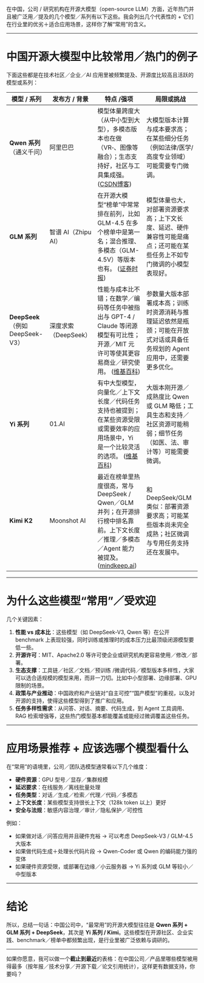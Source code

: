 在中国，公司 / 研究机构在开源大模型（open-source LLM）方面，近年热门并且被广泛用／提及的几个模型／系列有以下这些。我会列出几个代表性的 + 它们在行业里的优劣＋适合应用场景，这样你了解“常用”的含义。

------

# 中国开源大模型中比较常用／热门的例子

下面这些都是在技术社区／企业／AI 应用里被频繁提及、开源度比较高且活跃的模型或系列：

| 模型 / 系列                      | 发布方 / 背景        | 特点 /强项                                                   | 局限或挑战                                                   |
| -------------------------------- | -------------------- | ------------------------------------------------------------ | ------------------------------------------------------------ |
| **Qwen 系列**（通义千问）        | 阿里巴巴             | 模型体量跨度大（从中小型到大型），多模态版本也在做（VR‐、图像等融合）；生态支持好，社区与工具集成强。 ([CSDN博客](https://blog.csdn.net/ECHOSON/article/details/141756580?utm_source=chatgpt.com)) | 大模型版本计算与成本要求高；在某些细分任务（例如法律/医学/高度专业领域）可能需要专门微调。 |
| **GLM 系列**                     | 智谱 AI（Zhipu AI）  | 在开源大模型“榜单”中常常排在前列，比如 GLM-4.5 在多个榜单中是第一名；混合推理、多模态（GLM-4.5V）等版本也有。 ([证券时报](https://www.stcn.com/article/detail/2975750.html?utm_source=chatgpt.com)) | 模型体量也大，对部署资源要求高；上下文长度、延迟、硬件兼容性可能是痛点；还可能在某些任务上不如专门微调的小模型表现好。 |
| **DeepSeek**（例如 DeepSeek-V3） | 深度求索（DeepSeek） | 性能与成本比不错；在数学／编码等任务中被指出与 GPT-4 / Claude 等闭源模型有可比性；开源／MIT 元许可等使其更容易商业／研究使用。 ([维基百科](https://zh.wikipedia.org/wiki/DeepSeek-V3?utm_source=chatgpt.com)) | 参数量大版本部署成本高；训练时资源消耗与推理延迟依然是瓶颈；可能在开放式对话或具备任务规划的 Agent 应用中，还需要更多优化。 |
| **Yi 系列**                      | 01.AI                | 有中大型模型，向量化／上下文长度／代码任务支持也被提到；在某些资源受限或需要效率的应用场景中，Yi 是一个比较灵活的选项。 ([维基百科](https://en.wikipedia.org/wiki/01.AI?utm_source=chatgpt.com)) | 大版本刚开源／成熟度比 Qwen 或 GLM 略低；工具生态和支持／社区资源可能稍弱；细节任务（如医、法、审计等）可能需要微调。 |
| **Kimi K2**                      | Moonshot AI          | 最近在榜单里热度很高，常与 DeepSeek / Qwen／GLM 并列；在开源排行榜中排名靠前。上下文长度／推理／多模态／Agent 能力被提及。 ([mindkeep.ai](https://www.mindkeep.ai/blogs/post/best-chinese-open-source-llms?utm_source=chatgpt.com)) | 和 DeepSeek/GLM 类似：部署资源要求高；可能某些版本尚未完全成熟；社区微调与专用任务支持还在发展中。 |

------

# 为什么这些模型“常用”／受欢迎

几个关键因素：

1. **性能 vs 成本比**：这些模型（如 DeepSeek-V3, Qwen 等）在公开 benchmark 上表现较强，同时训练或推理时的成本压力比最顶级闭源模型要低一些。
2. **开源许可**：MIT、Apache2.0 等许可使企业或研究机构更容易使用／修改／部署。
3. **生态支撑**：工具链／社区／文档／预训练 /微调代码／模型版本多样性，大家可以选合适规模的模型来用，而非一刀切。比如中小型部署、边缘部署、GPU 限制的场景。
4. **政策与产业推动**：中国政府和产业链对“自主可控”“国产模型”的重视，以及对开源的支持，使得这些模型得到了推广和应用。
5. **任务多样性需求**：从问答、对话、摘要、代码生成，到 Agent 工具调用、RAG 检索增强等，这些热门模型基本都能覆盖或能经过微调覆盖这些任务。

------

# 应用场景推荐 + 应该选哪个模型看什么

在“常用”的语境里，公司／团队选模型通常看以下几个维度：

- **硬件资源**：GPU 型号／显存／集群规模
- **延迟要求**：在线服务／离线批量处理
- **任务类型**：对话／生成／检索／代理／代码／多模态
- **上下文长度**：某些模型支持很长上下文（128k token 以上）更好
- **安全与法规**：敏感内容治理／审计／隐私保护／可控性

例如：

- 如果做对话／问答应用并且硬件充裕 → 可以考虑 DeepSeek-V3 / GLM-4.5 大版本
- 如果做代码生成＋处理长代码片段 → Qwen-Coder 或 Qwen 的编码能力强的变体
- 如果硬件资源受限，或部署在边缘／小云服务器 → Yi 系列或 GLM 等较小／中型版本

------

# 结论

所以，总结一句话：中国公司中，“最常用”的开源大模型往往是 **Qwen 系列 + GLM 系列 + DeepSeek**，其次是 **Yi 系列 / Kimi**。这些模型在开源社区、企业实践、benchmark／榜单中都频繁出现，是行业里被广泛依赖与调研的。

------

如果你愿意，我可以做一个**截止到最近**的表格：在中国公司／产品里哪些模型被用得最多（按年报／技术分享／开源下载／论文引用统计），这样更有数据支持，你要吗？